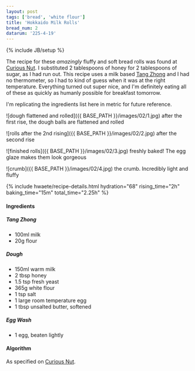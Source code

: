 ```yaml
---
layout: post
tags: ['bread', 'white flour']
title: 'Hokkaido Milk Rolls'
bread_num: 2
datarum: '225-4-19'
---
```

{% include JB/setup %}

The recipe for these *amazingly* fluffy and soft bread rolls was found at
[Curious Nut](http://www.curiousnut.com/hokkaido-milk-rolls/). I substituted
2 tablespoons of honey for 2 tablespoons of sugar, as I had run out.
This recipe uses a milk based [Tang Zhong](https://www.cookipedia.co.uk/recipes_wiki/Tang_zhong)
and I had no thermometer, so I had to kind of guess when it was at the right temperature.
Everything turned out super nice, and I'm definitely eating all of these as quickly
as humanly possible for breakfast tomorrow.

I'm replicating the ingredients list here in metric for future reference.

![dough flattened and rolled]({{ BASE_PATH }}/images/02/1.jpg)
<span class="img-caption">after the first rise, the dough balls are flattened and
rolled</span>

![rolls after the 2nd rising]({{ BASE_PATH }}/images/02/2.jpg)
<span class="img-caption">after the second rise</span>

![finished rolls]({{ BASE_PATH }}/images/02/3.jpg)
<span class="img-caption">freshly baked! The egg glaze makes them look gorgeous</span>

![crumb]({{ BASE_PATH }}/images/02/4.jpg)
<span class="img-caption">the crumb. Incredibly light and fluffy</span>

{% include hwaete/recipe-details.html hydration="68" rising_time="2h" baking_time="15m" total_time="2.25h" %}

#### Ingredients

##### Tang Zhong

- 100ml milk
- 20g flour

##### Dough

- 150ml warm milk
- 2 tbsp honey
- 1.5 tsp fresh yeast
- 365g white flour
- 1 tsp salt
- 1 large room temperature egg
- 1 tbsp unsalted butter, softened

##### Egg Wash

- 1 egg, beaten lightly

#### Algorithm

As specified on [Curious Nut](http://www.curiousnut.com/hokkaido-milk-rolls/).
